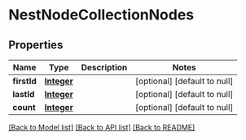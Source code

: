 # NestNodeCollectionNodes
## Properties

Name | Type | Description | Notes
------------ | ------------- | ------------- | -------------
**firstId** | [**Integer**](integer.md) |  | [optional] [default to null]
**lastId** | [**Integer**](integer.md) |  | [optional] [default to null]
**count** | [**Integer**](integer.md) |  | [optional] [default to null]

[[Back to Model list]](../README.md#documentation-for-models) [[Back to API list]](../README.md#documentation-for-api-endpoints) [[Back to README]](../README.md)

